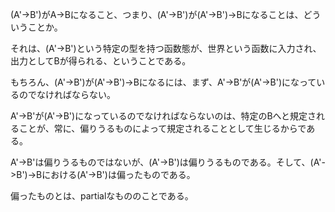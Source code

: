 (A'->B')がA->Bになること、つまり、(A'->B')が(A'->B')->Bになることは、どういうことか。

それは、(A'->B')という特定の型を持つ函数態が、世界という函数に入力され、出力としてBが得られる、ということである。

もちろん、(A'->B')が(A'->B')->Bになるには、まず、A'->B'が(A'->B')になっているのでなければならない。

A'->B'が(A'->B')になっているのでなければならないのは、特定のBへと規定されることが、常に、偏りうるものによって規定されることとして生じるからである。

A'->B'は偏りうるものではないが、(A'->B')は偏りうるものである。そして、(A'->B')->Bにおける(A'->B')は偏ったものである。

偏ったものとは、partialなもののことである。
